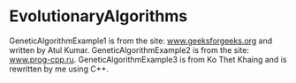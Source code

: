 # EvolutionaryAlgorithms
GeneticAlgorithmExample1 is from the site: www.geeksforgeeks.org and written by Atul Kumar.
GeneticAlgorithmExample2 is from the site: www.prog-cpp.ru.
GeneticAlgorithmExample3 is from Ko Thet Khaing and is rewritten by me using C++.

